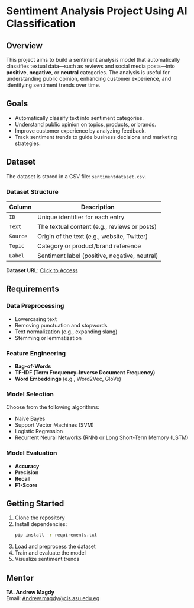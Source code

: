 
# Sentiment Analysis Project Using AI Classification

## Overview

This project aims to build a sentiment analysis model that automatically classifies textual data—such as reviews and social media posts—into **positive**, **negative**, or **neutral** categories. The analysis is useful for understanding public opinion, enhancing customer experience, and identifying sentiment trends over time.

## Goals

- Automatically classify text into sentiment categories.
- Understand public opinion on topics, products, or brands.
- Improve customer experience by analyzing feedback.
- Track sentiment trends to guide business decisions and marketing strategies.

## Dataset

The dataset is stored in a CSV file: `sentimentdataset.csv`.

### Dataset Structure

| Column | Description |
|--------|-------------|
| `ID` | Unique identifier for each entry |
| `Text` | The textual content (e.g., reviews or posts) |
| `Source` | Origin of the text (e.g., website, Twitter) |
| `Topic` | Category or product/brand reference |
| `Label` | Sentiment label (positive, negative, neutral) |

**Dataset URL**: [Click to Access](https://drive.google.com/file/d/1wjHnt-xtuLjZkn1YorvrTvf5dEmjApZc/view?usp=sharing)

## Requirements

### Data Preprocessing

- Lowercasing text
- Removing punctuation and stopwords
- Text normalization (e.g., expanding slang)
- Stemming or lemmatization

### Feature Engineering

- **Bag-of-Words**
- **TF-IDF (Term Frequency–Inverse Document Frequency)**
- **Word Embeddings** (e.g., Word2Vec, GloVe)

### Model Selection

Choose from the following algorithms:
- Naive Bayes
- Support Vector Machines (SVM)
- Logistic Regression
- Recurrent Neural Networks (RNN) or Long Short-Term Memory (LSTM)

### Model Evaluation

- **Accuracy**
- **Precision**
- **Recall**
- **F1-Score**

## Getting Started

1. Clone the repository
2. Install dependencies:
   ```bash
   pip install -r requirements.txt
   ```
3. Load and preprocess the dataset
4. Train and evaluate the model
5. Visualize sentiment trends

## Mentor

**TA. Andrew Magdy**  
Email: [Andrew.magdy@cis.asu.edu.eg](mailto:Andrew.magdy@cis.asu.edu.eg)
